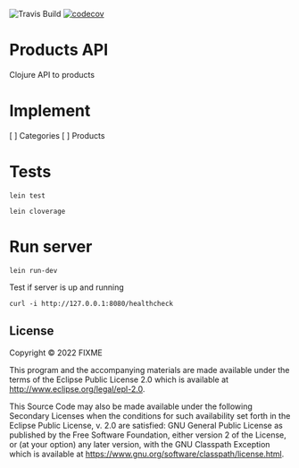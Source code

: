 
![Travis Build](https://app.travis-ci.com/henriquebraga/products-api.svg?branch=main)
[![codecov](https://codecov.io/gh/henriquebraga/products-api/branch/main/graph/badge.svg?token=rfykyY9hNV)](https://codecov.io/gh/henriquebraga/products-api)


# Products API

Clojure API to products

# Implement

[ ] Categories
[ ] Products

# Tests

```
lein test
```

```
lein cloverage
```

# Run server


```
lein run-dev
```

Test if server is up and running

```
curl -i http://127.0.0.1:8080/healthcheck
```


## License

Copyright © 2022 FIXME

This program and the accompanying materials are made available under the
terms of the Eclipse Public License 2.0 which is available at
http://www.eclipse.org/legal/epl-2.0.

This Source Code may also be made available under the following Secondary
Licenses when the conditions for such availability set forth in the Eclipse
Public License, v. 2.0 are satisfied: GNU General Public License as published by
the Free Software Foundation, either version 2 of the License, or (at your
option) any later version, with the GNU Classpath Exception which is available
at https://www.gnu.org/software/classpath/license.html.
